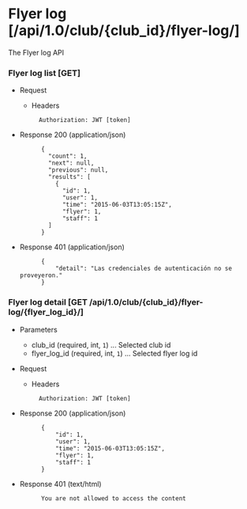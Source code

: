 # Flyer log [/api/1.0/club/{club_id}/flyer-log/]

The Flyer log API

### Flyer log list [GET]

+ Request
    + Headers
    
            Authorization: JWT [token]

+ Response 200 (application/json)

            {
              "count": 1,
              "next": null,
              "previous": null,
              "results": [
                {
                  "id": 1,
                  "user": 1,
                  "time": "2015-06-03T13:05:15Z",
                  "flyer": 1,
                  "staff": 1
              ]
            }
            
+ Response 401 (application/json)

            {
                "detail": "Las credenciales de autenticación no se proveyeron."
            }
            
### Flyer log detail [GET /api/1.0/club/{club_id}/flyer-log/{flyer_log_id}/]

+ Parameters
    + club_id (required, int, `1`) ... Selected club id
    + flyer_log_id (required, int, `1`) ... Selected flyer log id

+ Request
    + Headers
    
            Authorization: JWT [token]

+ Response 200 (application/json)

            {
                "id": 1,
                "user": 1,
                "time": "2015-06-03T13:05:15Z",
                "flyer": 1,
                "staff": 1
            }

+ Response 401 (text/html)

            You are not allowed to access the content
